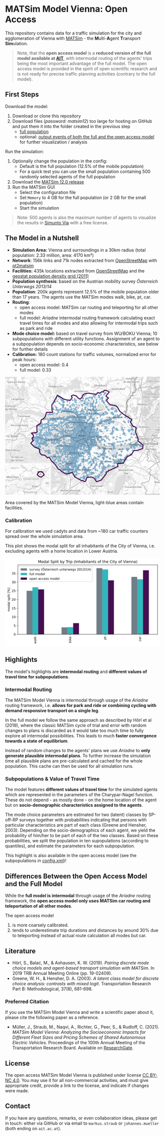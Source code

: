 # MATSim Model Vienna: Open Access

This repository contains data for a traffic simulation for the city and agglomeration of Vienna
with [MATSim](https://matsim.org) - the **M**ulti-**A**gent **T**ransport **Sim**ulation.

> Note, that the **open access model** is a **reduced version of the full model available at [AIT](http://www.ait.ac.at)**,
> with intermodal routing of the agents' trips being the most important advantage of the full model.
> The open access model is provided in the spirit of open scientific research
> and is not ready for precise traffic planning activities (contrary to the full model).


## First Steps

Download the model:

1. Download or clone this repository
2. Download files (*password: matsim12*) too large for hosting on GitHub and put them it into the folder created in the previous step
   - [full population](https://nextcloud.ait.ac.at/index.php/s/T3K2ybHd5QxpR2e)
   - optional: [output events of both the full and the open access model](https://nextcloud.ait.ac.at/index.php/s/aRpQnw9afLcKEBq) for further visualization / analysis

Run the simulation:

1. Optionally change the population in the config:
   - Default is the full population (12.5% of the mobile population)
   - For a quick test you can use the small population containing 500 randomly selected agents of the full population
2. Download the [MATSim 12.0 release](https://matsim.org/downloads)
3. Run the MATSim GUI
   - Select the configuration file
   - Set `Memory` to 4 GB for the full population (or 2 GB for the small population)
   - Start the simulation

> Note: 500 agents is also the maximum number of agents to visualize the results in [Simunto Via](https://simunto.com/via/) with a free license.


## The Model in a Nutshell

- **Simulation Area:** Vienna and surroundings in a 30km radius (total population: 2.33 million, area: 4170 km²)
- **Network**: 156k links and 71k nodes extracted from [OpenStreetMap](https://www.openstreetmap.org) with [pt2matsim](https://github.com/matsim-org/pt2matsim)
- **Facilities:** 435k locations extracted from [OpenStreetMap](https://www.openstreetmap.org) and the [geostat population density grid (2011)](https://ec.europa.eu/eurostat/de/web/gisco/geodata/reference-data/population-distribution-demography/geostat)
- **Population synthesis**: based on the Austrian mobility survey *Österreich Unterwegs 2013/14*
- **Population**: 200k agents represent 12.5% of the mobile population older than 17 years. The agents use the MATSim modes walk, bike, pt, car.
- **Routing**:
  - open access model: MATSim car routing and teleporting for all other modes
  - full model: *Ariadne* intermodal routing framework calculating exact travel times for all modes and also allowing for intermodal trips such as park and ride
- **Mode choice model:** based on travel survey from WU/BOKU Vienna; 10 subpopulations with different utility functions. Assignment of an agent to a subpopulation depends on socio-economic characteristics, see below for further details
- **Calibration:** 180 count stations for traffic volumes, normalized error for peak hours:
  - open access model: 0.4
  - full model: 0.33

![Area covered by the MATSim Model Vienna](matsim_model_vienna_area.jpg)

Area covered by the MATSim Model Vienna, light-blue areas contain facilities.

### Calibration

For calibration we used cadyts and data from ~180 car traffic counters spread over the whole simulation area.

This plot shows the modal split for all inhabitants of the City of Vienna,
i.e. excluding agents with a home location in Lower Austria.

![Modal split of the calibrated models](modal_split.svg)


## Highlights

The model's highlights are **intermodal routing** and **different values of travel time for subpopulations**.

### Intermodal Routing

The MATSim Model Vienna is intermodal through usage of the *Ariadne* routing framework,
i.e. **allows for park and ride or combining cycling with demand responsive transport on a single leg**.

In the full model we follow the same approach as described by Hörl et al (2019),
where the classic MATSim cycle of trial and error with random changes to plans
is discarded as it would take too much time to fully explore all intermodal possibilities.
This leads to much **faster convergence towards a state of equilibrium**.

Instead of random changes to the agents' plans we use *Ariadne* to **only generate plausible intermodal plans**.
To further increase the simulation time all plausible plans are pre-calculated and cached for the whole population.
This cache can then be used for all simulation runs.


### Subpopulations & Value of Travel Time

The model features **different values of travel time** for the simulated agents which are represented in the parameters of the Charypar-Nagel function.
These do not depend - as mostly done - on the home location of the agent but on **socio-demographic characteristics assigned to the agents**.

The mode choice parameters are estimated for two (latent) classes by SP-off-RP surveys together with probabilities indicating that persons with particular characteristics are part of each class (Greene and Hensher, 2003).
Depending on the socio-demographics of each agent, we yield the probability of him/her to be part of each of the two classes.
Based on these probabilities, we split the population in ten supopulations (according to quantiles), and estimate the parameters for each subpopulation.

This highlight is also available in the open access model (see the subpopulations in [config.xml](config.xml))!


## Differences Between the Open Access Model and the Full Model

While the **full model is intermodal** through usage of the *Ariadne* routing framework,
the **open access model only uses MATSim car routing and teleportation of all other modes**.

The open access model

1. is more coarsely calibrated.
2. tends to underestimate trip durations and distances by around 30% due to teleporting instead of actual route calculation all modes but car.


## Literature

- Hörl, S., Balać, M., & Axhausen, K. W. (2019). *Pairing discrete mode choice models and agent-based transport simulation with MATSim*. In 2019 TRB Annual Meeting Online (pp. 19-02409).
- Greene, W. H., & Hensher, D. A. (2003). *A latent class model for discrete choice analysis: contrasts with mixed logit*. Transportation Research Part B: Methodological, 37(8), 681-698.

### Preferred Citation

If you use the MATSim Model Vienna and write a scientific paper about it, please cite the following paper as a reference.

- Müller, J., Straub, M., Naqvi, A.,  Richter, G., Peer, S., & Rudloff, C. (2021). *MATSim Model Vienna: Analyzing the Socioeconomic Impacts for Different Fleet Sizes and Pricing Schemes of Shared Autonomous Electric Vehicles*. Proceedings of the 100th Annual Meeting of the Transportation Research Board. Available on [ResearchGate](https://www.researchgate.net/publication/349212535_MATSim_Model_Vienna_Analyzing_the_Socioeconomic_Impacts_for_Different_Fleet_Sizes_and_Pricing_Schemes_of_Shared_Autonomous_Electric_Vehicles).


## License

The open access MATSim Model Vienna is published under license [CC BY-NC 4.0](https://creativecommons.org/licenses/by-nc/4.0).
You may use it for all non-commercial activities, and must give appropriate credit, provide a link to the license, and indicate if changes were made.


## Contact

If you have any questions, remarks, or even collaboration ideas, please get in touch:
either via GitHub or via email to `markus.straub` or `johannes.mueller` (both ending on `ait.ac.at`).
